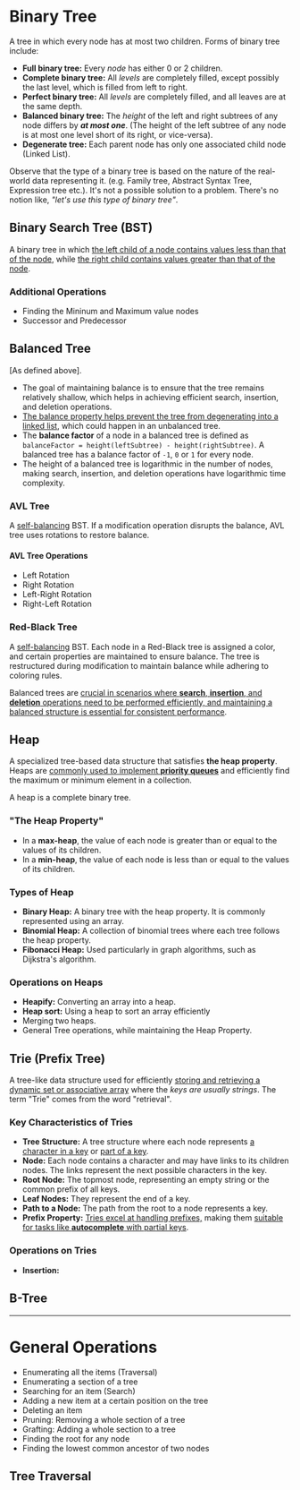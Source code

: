# Binary Tree

A tree in which every node has at most two children. Forms of binary tree include:

- **Full binary tree:** Every *node* has either 0 or 2 children.
- **Complete binary tree:** All *levels* are completely filled, except possibly the last level, which is filled from left to right.
- **Perfect binary tree:** All *levels* are completely filled, and all leaves are at the same depth.
- **Balanced binary tree:** The *height* of the left and right subtrees of any node differs by ***at most one***. (The height of the left subtree of any node is at most one level short of its right, or vice-versa).
- **Degenerate tree:** Each parent node has only one associated child node (Linked List).

Observe that the type of a binary tree is based on the nature of the real-world data representing it. (e.g. Family tree, Abstract Syntax Tree, Expression tree etc.). It's not a possible solution to a problem. There's no notion like, *"let's use this type of binary tree"*.

## Binary Search Tree (BST)

A binary tree in which <u>the left child of a node contains values less than that of the node</u>, while <u>the right child contains values greater than that of the node</u>.



### Additional Operations

- Finding the Mininum and Maximum value nodes
- Successor and Predecessor

## Balanced Tree

[As defined above].

- The goal of maintaining balance is to ensure that the tree remains relatively shallow, which helps in achieving efficient search, insertion, and deletion operations.
- <u>The balance property helps prevent the tree from degenerating into a linked list</u>, which could happen in an unbalanced tree.
- The **balance factor** of a node in a balanced tree is defined as `balanceFactor = height(leftSubtree) - height(rightSubtree)`. A balanced tree has a balance factor of `-1`, `0` or `1` for every node.
- The height of a balanced tree is logarithmic in the number of nodes, making search, insertion, and deletion operations have logarithmic time complexity.

### AVL Tree

A <u>self-balancing</u> BST. If a modification operation disrupts the balance, AVL tree uses rotations to restore balance.

#### AVL Tree Operations

- Left Rotation
- Right Rotation
- Left-Right Rotation
- Right-Left Rotation

### Red-Black Tree

A <u>self-balancing</u> BST. Each node in a Red-Black tree is assigned a color, and certain properties are maintained to ensure balance. The tree is restructured during modification to maintain balance while adhering to coloring rules.

Balanced trees are <u>crucial in scenarios where **search**, **insertion**, and **deletion** operations need to be performed efficiently, and maintaining a balanced structure is essential for consistent performance</u>.

## Heap

A specialized tree-based data structure that satisfies **the heap property**. Heaps are <u>commonly used to implement **priority queues**</u> and efficiently find the maximum or minimum element in a collection.

A heap is a complete binary tree.

### "The Heap Property"

- In a **max-heap**, the value of each node is greater than or equal to the values of its children.
- In a **min-heap**, the value of each node is less than or equal to the values of its children.

### Types of Heap

- **Binary Heap:** A binary tree with the heap property. It is commonly represented using an array.
- **Binomial Heap:** A collection of binomial trees where each tree follows the heap property.
- **Fibonacci Heap:** Used particularly in graph algorithms, such as Dijkstra's algorithm.

### Operations on Heaps

- **Heapify:** Converting an array into a heap.
- **Heap sort:** Using a heap to sort an array efficiently
- Merging two heaps.
- General Tree operations, while maintaining the Heap Property.

## Trie (Prefix Tree)

A tree-like data structure used for efficiently <u>storing and retrieving a dynamic set or associative array</u> where the *keys are usually strings*. The term "Trie" comes from the word "retrieval".

### Key Characteristics of Tries

- **Tree Structure:** A tree structure where each node represents <u>a character in a key</u> or <u>part of a key</u>.
- **Node:** Each node contains a character and may have links to its children nodes. The links represent the next possible characters in the key.
- **Root Node:** The topmost node, representing an empty string or the common prefix of all keys.
- **Leaf Nodes:** They represent the end of a key.
- **Path to a Node:** The path from the root to a node represents a key.
- **Prefix Property:** <u>Tries excel at handling prefixes,</u> making them <u>suitable for tasks like **autocomplete** with partial keys</u>.

### Operations on Tries

- **Insertion:**

## B-Tree

---

# General Operations

- Enumerating all the items (Traversal)
- Enumerating a section of a tree
- Searching for an item (Search)
- Adding a new item at a certain position on the tree
- Deleting an item
- Pruning: Removing a whole section of a tree
- Grafting: Adding a whole section to a tree
- Finding the root for any node
- Finding the lowest common ancestor of two nodes

## Tree Traversal

